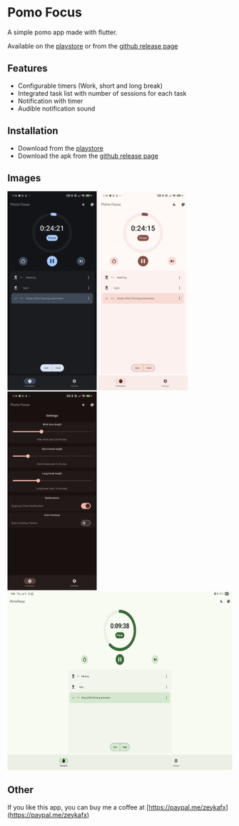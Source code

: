 # Pomo Focus

A simple pomo app made with flutter.

Available on the [playstore](https://play.google.com/store/apps/details?id=com.zeykafx.pomo_focus) or from the [github release page](https://github.com/zeykafx/flutter_pomodoro_timer_app/releases)

## Features
- Configurable timers (Work, short and long break)
- Integrated task list with number of sessions for each task
- Notification with timer
- Audible notification sound

## Installation

- Download from the [playstore](https://play.google.com/store/apps/details?id=com.zeykafx.pomo_focus)
- Download the apk from the [github release page](https://github.com/zeykafx/flutter_pomodoro_timer_app/releases)

## Images
<img alt="darkmode_1.jpg" src="images/darkmode_1.jpg" width="200"/>
<img alt="lightmode_2.jpg" src="images/lightmode_2.jpg" width="200"/>
<img alt="darkmode_3.jpg" src="images/darkmode_3.jpg" width="200"/>
<img alt="wide_lightmode_3.jpg" src="images/wide_lightmode_3.png" height="400"/>


## Other

If you like this app, you can buy me a coffee at [https://paypal.me/zeykafx](https://paypal.me/zeykafx)
